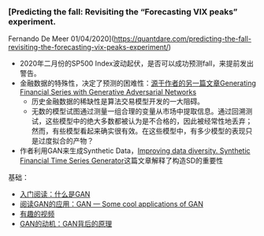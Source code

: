 ### [Predicting the fall: Revisiting the “Forecasting VIX peaks” experiment.
Fernando De Meer
 01/04/2020](https://quantdare.com/predicting-the-fall-revisiting-the-forecasting-vix-peaks-experiment/)

 - 2020年二月份的SP500 Index波动起伏，是否可以成功预测fall，来提前发出警告。
 - 金融数据的特殊性，决定了预测的困难性：[源于作者的另一篇文章Generating Financial Series with Generative Adversarial Networks](https://quantdare.com/generating-financial-series-with-generative-adversarial-networks/)
 	- 历史金融数据的稀缺性是算法交易模型开发的一大阻碍。
 	- 无数的模型试图通过测量一组合理的变量从市场中提取信息。通过回溯测试，这些模型中的绝大多数都被认为是不合格的，因此被经常性地丢弃；然而，有些模型看起来确实很有效。在这些模型中，有多少模型的表现只是过度拟合的产物？
- 作者利用GAN来生成Synthetic Data，[Improving data diversity. Synthetic Financial Time Series Generator](https://quantdare.com/data-diversity-synthetic-financial-time-series-generator/)这篇文章解释了构造SD的重要性


基础：
- [入门阅读：什么是GAN](https://medium.com/@jonathan_hui/gan-whats-generative-adversarial-networks-and-its-application-f39ed278ef09)
- [阅读GAN的应用：GAN — Some cool applications of GAN](https://medium.com/@jonathan_hui/gan-some-cool-applications-of-gans-4c9ecca35900)
- [有趣的视频](https://www.youtube.com/watch?v=G06dEcZ-QTg)
- [GAN的动机：GAN背后的原理](https://medium.com/@jonathan_hui/gan-wasserstein-gan-wgan-gp-6a1a2aa1b490)



